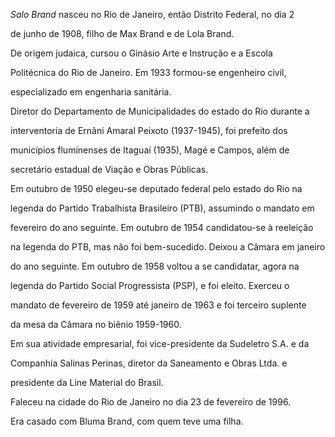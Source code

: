 

*Salo Brand* nasceu no Rio de Janeiro, então Distrito Federal, no dia 2

de junho de 1908, filho de Max Brand e de Lola Brand.



De origem judaica, cursou o Ginásio Arte e Instrução e a Escola

Politécnica do Rio de Janeiro. Em 1933 formou-se engenheiro civil,

especializado em engenharia sanitária.



Diretor do Departamento de Municipalidades do estado do Rio durante a

interventoria de Ernâni Amaral Peixoto (1937-1945), foi prefeito dos

municípios fluminenses de Itaguaí (1935), Magé e Campos, além de

secretário estadual de Viação e Obras Públicas.



Em outubro de 1950 elegeu-se deputado federal pelo estado do Rio na

legenda do Partido Trabalhista Brasileiro (PTB), assumindo o mandato em

fevereiro do ano seguinte. Em outubro de 1954 candidatou-se à reeleição

na legenda do PTB, mas não foi bem-sucedido. Deixou a Câmara em janeiro

do ano seguinte. Em outubro de 1958 voltou a se candidatar, agora na

legenda do Partido Social Progressista (PSP), e foi eleito. Exerceu o

mandato de fevereiro de 1959 até janeiro de 1963 e foi terceiro suplente

da mesa da Câmara no biênio 1959-1960.



Em sua atividade empresarial, foi vice-presidente da Sudeletro S.A. e da

Companhia Salinas Perinas, diretor da Saneamento e Obras Ltda. e

presidente da Line Material do Brasil.



Faleceu na cidade do Rio de Janeiro no dia 23 de fevereiro de 1996.



Era casado com Bluma Brand, com quem teve uma filha.



